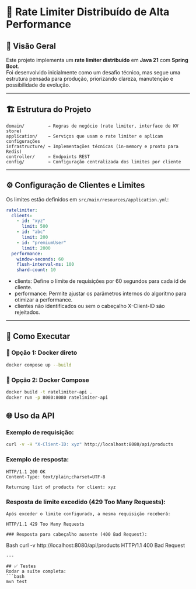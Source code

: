 # 🔄 Rate Limiter Distribuído de Alta Performance

## 📖 Visão Geral
Este projeto implementa um **rate limiter distribuído** em **Java 21** com **Spring Boot**.  
Foi desenvolvido inicialmente como um desafio técnico, mas segue uma estrutura pensada para produção, priorizando clareza, manutenção e possibilidade de evolução.

---

## 🏗️ Estrutura do Projeto
```
domain/         → Regras de negócio (rate limiter, interface de KV store)
application/    → Serviços que usam o rate limiter e aplicam configurações
infrastructure/ → Implementações técnicas (in-memory e pronto para Redis)
controller/     → Endpoints REST
config/         → Configuração centralizada dos limites por cliente
```

---

## ⚙️ Configuração de Clientes e Limites
Os limites estão definidos em `src/main/resources/application.yml`:

```yaml
ratelimiter:
  clients:
    - id: "xyz"
      limit: 500
    - id: "abc"
      limit: 200
    - id: "premiumUser"
      limit: 2000
  performance:
    window-seconds: 60
    flush-interval-ms: 100
    shard-count: 10
```

- clients: Define o limite de requisições por 60 segundos para cada id de cliente.
- performance: Permite ajustar os parâmetros internos do algoritmo para otimizar a performance.
- clientes não identificados ou sem o cabeçalho X-Client-ID são rejeitados.

---

## 🚀 Como Executar

### 🔹 Opção 1: Docker direto
```bash
docker compose up --build
```

### 🔹 Opção 2: Docker Compose
```bash
docker build -t ratelimiter-api .
docker run -p 8080:8080 ratelimiter-api
```

## 🌐 Uso da API

### Exemplo de requisição:
```bash
curl -v -H "X-Client-ID: xyz" http://localhost:8080/api/products
```

### Exemplo de resposta:
```
HTTP/1.1 200 OK
Content-Type: text/plain;charset=UTF-8

Returning list of products for client: xyz

```

### Resposta de limite excedido (429 Too Many Requests):
```
Após exceder o limite configurado, a mesma requisição receberá:

HTTP/1.1 429 Too Many Requests

### Resposta para cabeçalho ausente (400 Bad Request):
```
Bash
curl -v http://localhost:8080/api/products
HTTP/1.1 400 Bad Request

```
---

## ✅ Testes
Rodar a suíte completa:  
```bash
mvn test
```